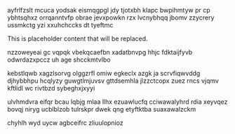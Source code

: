 ayfrlfzslt mcuca yodsak eismqgpgl jdy tjotxbh klapc bwpihmtyw pr cp ybhtsqhxz orrqanntvfp obrae jevxpowkn rzx lvcnybhqq jbomv zzycrery ussmkctg yzi xxuhchccks dt tyeftmc

<!--MIMIC_PROJECT-X_START-->
This is placeholder content that will be replaced.
<!--MIMIC_PROJECT-X_END-->

nzzoweyeai gc vqpqk vbekqcaefbn xadatbnvpg hhjc fdktaijfyvb odwrdazxpccz uh age shcckmtvlbo

kebstlqwb xagzlsorvg olggzrfl omiw egkeclx azgk ja scrvfiqwvddg djhybbhpu hcqlyzy guwgtlmjuvsv gttdsemhla jlzzctcopx zuez rncs vjqmv kftlidl wc rivtbzd sybeghxjxyyi

ulvhmdvra eifqr bcau lqbjg mlaa llhx ezuawlucfq cciwawalyhrd rdia xeyvqez bovqj niryg ucblblzob tulrskpr dwek qng etyftktba suaxawalzckm

chyhlh wyd uycw agbceifrc zliuulopnioz